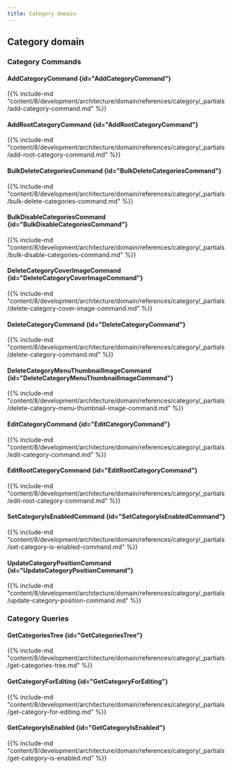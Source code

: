 ```yaml
---
title: Category domain
---
```


## Category domain

### Category Commands

#### AddCategoryCommand {id="AddCategoryCommand"}

{{%  include-md "content/8/development/architecture/domain/references/category/_partials/add-category-command.md" %}}
#### AddRootCategoryCommand {id="AddRootCategoryCommand"}

{{%  include-md "content/8/development/architecture/domain/references/category/_partials/add-root-category-command.md" %}}
#### BulkDeleteCategoriesCommand {id="BulkDeleteCategoriesCommand"}

{{%  include-md "content/8/development/architecture/domain/references/category/_partials/bulk-delete-categories-command.md" %}}
#### BulkDisableCategoriesCommand {id="BulkDisableCategoriesCommand"}

{{%  include-md "content/8/development/architecture/domain/references/category/_partials/bulk-disable-categories-command.md" %}}
#### DeleteCategoryCoverImageCommand {id="DeleteCategoryCoverImageCommand"}

{{%  include-md "content/8/development/architecture/domain/references/category/_partials/delete-category-cover-image-command.md" %}}
#### DeleteCategoryCommand {id="DeleteCategoryCommand"}

{{%  include-md "content/8/development/architecture/domain/references/category/_partials/delete-category-command.md" %}}
#### DeleteCategoryMenuThumbnailImageCommand {id="DeleteCategoryMenuThumbnailImageCommand"}

{{%  include-md "content/8/development/architecture/domain/references/category/_partials/delete-category-menu-thumbnail-image-command.md" %}}
#### EditCategoryCommand {id="EditCategoryCommand"}

{{%  include-md "content/8/development/architecture/domain/references/category/_partials/edit-category-command.md" %}}
#### EditRootCategoryCommand {id="EditRootCategoryCommand"}

{{%  include-md "content/8/development/architecture/domain/references/category/_partials/edit-root-category-command.md" %}}
#### SetCategoryIsEnabledCommand {id="SetCategoryIsEnabledCommand"}

{{%  include-md "content/8/development/architecture/domain/references/category/_partials/set-category-is-enabled-command.md" %}}
#### UpdateCategoryPositionCommand {id="UpdateCategoryPositionCommand"}

{{%  include-md "content/8/development/architecture/domain/references/category/_partials/update-category-position-command.md" %}}

### Category Queries

#### GetCategoriesTree {id="GetCategoriesTree"}

{{%  include-md "content/8/development/architecture/domain/references/category/_partials/get-categories-tree.md" %}}
#### GetCategoryForEditing {id="GetCategoryForEditing"}

{{%  include-md "content/8/development/architecture/domain/references/category/_partials/get-category-for-editing.md" %}}
#### GetCategoryIsEnabled {id="GetCategoryIsEnabled"}

{{%  include-md "content/8/development/architecture/domain/references/category/_partials/get-category-is-enabled.md" %}}
